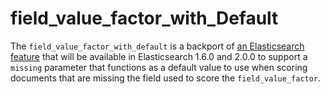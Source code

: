 field_value_factor_with_Default
===============================

The ```field_value_factor_with_default``` is a backport of [an Elasticsearch feature](https://github.com/elastic/elasticsearch/issues/10841)
that will be available in Elasticsearch 1.6.0 and 2.0.0 to support a
```missing``` parameter that functions as a default value to use when scoring
documents that are missing the field used to score the ```field_value_factor```.
